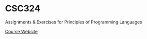 # CSC324
Assignments &amp; Exercises for Principles of Programming Languages

[Course Website](http://www.cs.toronto.edu/~david/courses/csc324_w15/)

